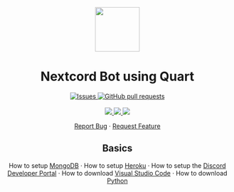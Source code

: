<p align="center">
  <img width="100px" src="https://nextcord.dev/icon.svg"/>
</p>

<h1 align="center">
  Nextcord Bot using Quart
</h1>

</p>
  <p align="center">
    <a href="https://github.com/dolsity/meet-fora/issues">
      <img alt="Issues" src="https://img.shields.io/github/issues/dolsity/meet-fora?color=0088ff" />
    </a>
    <a href="https://github.com/anuraghazra/github-readme-stats/pulls">
      <img alt="GitHub pull requests" src="https://img.shields.io/github/issues-pr/dolsity/meet-fora?color=0088ff" />
    </a>
    <br />
    <br />
    <a href="https://discord.com">
      <img src="https://img.shields.io/badge/Platform%20-Discord%20%E2%86%92-gray.svg?colorA=5865F2&colorB=4552d9&style=for-the-badge"/>
    </a>
    <a href="https://heroku.com">
      <img src="https://img.shields.io/badge/Hosted%20by-Heroku%20%E2%86%92-gray.svg?colorA=8552a8&colorB=743d99&style=for-the-badge"/>
    </a>
    <a href="https://www.mongodb.com">
      <img src="https://img.shields.io/badge/Database%20-MongoDB%20%E2%86%92-gray.svg?colorA=10821b&colorB=065e0f&style=for-the-badge"/>
  </p>
  
  <p align="center">
    <a href="https://github.com/dolsity/nextcord-quart/issues/new/choose">Report Bug</a>
    ·
    <a href="https://github.com/dolsity/nextcord-quart/issues/new/choose">Request Feature</a>
  </p>
  
  <h2 align="center">
    Basics
  </h2>
  
  <p align="center">
    How to setup <a href="https://youtu.be/-Wf8E6RRuXA">MongoDB</a> · 
    How to setup <a href="https://youtu.be/-Wf8E6RRuXA">Heroku</a> · 
    How to setup the <a href="https://www.youtube.com/watch?v=-m-Z7Wav-fM">Discord Developer Portal</a> · 
    How to download <a href="https://www.youtube.com/watch?v=-m-Z7Wav-fM">Visual Studio Code</a> · 
    How to download <a href="https://www.youtube.com/watch?v=cUAK4x_7thA">Python</a>
  </p>
